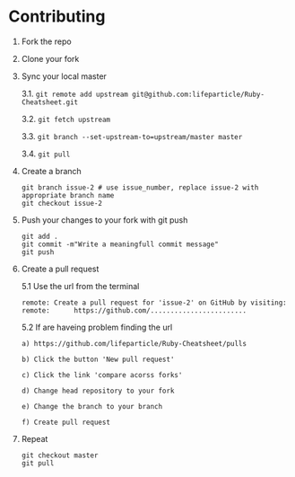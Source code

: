 # Contributing

1. Fork the repo
2. Clone your fork
3. Sync your local master

    3.1. ```git remote add upstream git@github.com:lifeparticle/Ruby-Cheatsheet.git```
    
    3.2. ```git fetch upstream```
    
    3.3. ```git branch --set-upstream-to=upstream/master master```
    
    3.4. ```git pull```
    
4. Create a branch
    ```
    git branch issue-2 # use issue_number, replace issue-2 with appropriate branch name 
    git checkout issue-2
    ```
5. Push your changes to your fork with git push
    ```
    git add .
    git commit -m"Write a meaningfull commit message"
    git push
    ```
6. Create a pull request
  
    5.1 Use the url from the terminal

    ```
    remote: Create a pull request for 'issue-2' on GitHub by visiting:
    remote:      https://github.com/........................
    ```
   5.2 If are haveing problem finding the url
   
       a) https://github.com/lifeparticle/Ruby-Cheatsheet/pulls

       b) Click the button 'New pull request'

       c) Click the link 'compare acorss forks'

       d) Change head repository to your fork

       e) Change the branch to your branch

       f) Create pull request
7. Repeat

   ```
   git checkout master
   git pull
   ```
